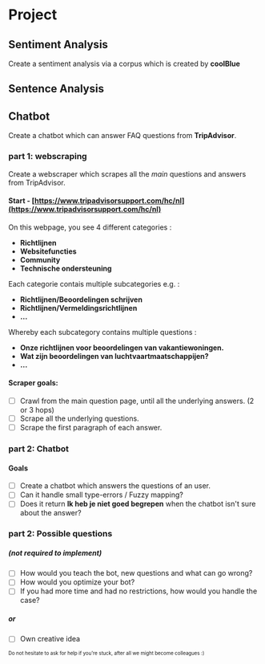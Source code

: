 # Project

## Sentiment Analysis
Create a sentiment analysis via a corpus which is created by **coolBlue**




## Sentence Analysis


## Chatbot
Create a chatbot which can answer FAQ questions from **TripAdvisor**.

### part 1: webscraping
Create a webscraper which scrapes all the *main* questions and answers from TripAdvisor.

#### Start - [https://www.tripadvisorsupport.com/hc/nl](https://www.tripadvisorsupport.com/hc/nl)
On this webpage, you see 4 different categories : 
- **Richtlijnen**
- **Websitefuncties**
- **Community**
- **Technische ondersteuning**


Each categorie contais multiple subcategories e.g. : 
- **Richtlijnen/Beoordelingen schrijven**
- **Richtlijnen/Vermeldingsrichtlijnen**
- **...**


Whereby each subcategory contains multiple questions : 
- **Onze richtlijnen voor beoordelingen van vakantiewoningen.**
- **Wat zijn beoordelingen van luchtvaartmaatschappijen?**
- **...**

#### Scraper goals: 
- [ ] Crawl from the main question page, until all the underlying answers. (2 or 3 hops)
- [ ] Scrape all the underlying questions.
- [ ] Scrape the first paragraph of each answer.

### part 2: Chatbot

#### Goals

- [ ] Create a chatbot which answers the questions of an user.
- [ ] Can it handle small type-errors / Fuzzy mapping?
- [ ] Does it return **Ik heb je niet goed begrepen** when the chatbot isn't sure about the answer?

### part 2: Possible questions
##### (not required to implement)
- [ ] How would you teach the bot, new questions and what can go wrong?
- [ ] How would you optimize your bot?
- [ ] If you had more time and had no restrictions, how would you handle the case?

##### or
- [ ] Own creative idea


<sub><sup>Do not hesitate to ask for help if you're stuck, after all we might become colleagues :)</sup></sub>


